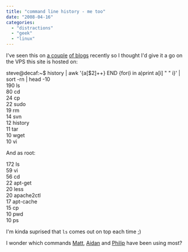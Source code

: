 ```yaml
---
title: "command line history - me too"
date: "2008-04-16"
categories: 
  - "distractions"
  - "geek"
  - "linux"
---
```


I've seen this on [a couple](http://fredemmott.co.uk/blog_148) [of blogs](http://diveintomark.org/archives/2008/04/15/history-meme) recently so I thought I'd give it a go on the VPS this site is hosted on:

steve@decaf:~$ history | awk '{a\[$2\]++} END {for(i in a)print a\[i\] " " i}' | sort -rn | head -10                                                                
190 ls                                                                          
80 cd                                                                           
24 cp                                                                           
22 sudo                                                                         
19 rm                                                                           
14 svn                                                                          
12 history                                                                      
11 tar                                                                          
10 wget                                                                         
10 vi  

And as root:

                                                        
172 ls                                                                          
59 vi                                                                           
56 cd                                                                           
22 apt-get                                                                      
20 less                                                                         
20 apache2ctl                                                                   
17 apt-cache                                                                    
15 cp                                                                           
10 pwd                                                                          
10 ps 

I'm kinda suprised that `ls` comes out on top each time ;)

I wonder which commands [Matt](http://cimota.com/blog/), [Aidan](http://godswearhats.com/) and [Philip](http://www.homeofserendipity.com/) have been using most?
